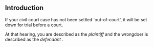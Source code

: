 ##  Introduction

If your civil court case has not been settled 'out-of-court', it will be set
down for trial before a court.

At that hearing, you are described as the _plaintiff_ and the wrongdoer is
described as the _defendant_ .
